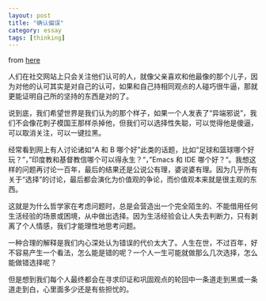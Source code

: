 ```yaml
---
layout: post
title: "确认偏误"
category: essay
tags: [thinking]
---
```




from [here](http://www.geekonomics10000.com/729)


人们在社交网站上只会关注他们认可的人，就像父亲喜欢和他最像的那个儿子，因为对他的认可其实是对自己的认可，如果和自己持相同观点的人碰巧很牛逼，那就更能证明自己所的坚持的东西是对的了。


说到底，我们希望世界是我们认为的那个样子，如果一个人发表了“异端邪说”，我们不会像花刺子模国王那样杀掉他，但我们可以选择性失聪，可以觉得他是傻逼，可以取消关注，可以一键拉黑。


经常看到网上有人讨论诸如“A 和 B 哪个好”此类的话题，比如“足球和篮球哪个好玩？”，”印度教和基督教信哪个可以得永生？“，”Emacs 和 IDE 哪个好？“。我想这样的问题再讨论一百年，最后的结果还是公说公有理，婆说婆有理。因为几乎所有关于“选择”的讨论，最后都会演化为价值观的争论，而价值观本来就是很主观的东西。


这就是为什么哲学家在考虑问题时，总是会营造出一个完全陌生的、不能借用任何生活经验的场景或困境，从中做出选择。因为生活经验会让人失去判断力，只有剥离了个人情感，我们才能理性地思考问题。


一种合理的解释是我们内心深处认为错误的代价太大了。人生在世，不过百年，好不容易产生一个看法，怎么能是错的呢？一个人一生可能就做那么几次选择，怎么能做错选择呢？


但是想到我们每个人最终都会在寻求印证和巩固观点的轮回中一条道走到黑或一条道走到白，心里面多少还是有些担忧的。
